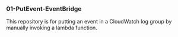 ### 01-PutEvent-EventBridge

This repository is for putting an event in a CloudWatch log group by manually
invoking a lambda function.



